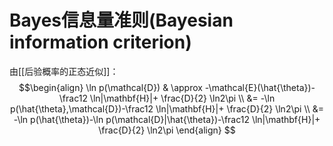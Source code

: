 # Bayes信息量准则(Bayesian information criterion)

由[[后验概率的正态近似]]：
$$\begin{align}
\ln p(\mathcal{D}) & \approx -\mathcal{E}(\hat{\theta})-\frac12 \ln|\mathbf{H}|+ \frac{D}{2} \ln2\pi \\
&= -\ln p(\hat{\theta},\mathcal{D})-\frac12 \ln|\mathbf{H}|+ \frac{D}{2} \ln2\pi \\
&= -\ln p(\hat{\theta})-\ln p(\mathcal{D}|\hat{\theta})-\frac12 \ln|\mathbf{H}|+ \frac{D}{2} \ln2\pi
\end{align} $$

